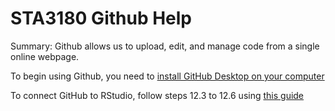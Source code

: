 # STA3180 Github Help

Summary: Github allows us to upload, edit, and manage code from a single online webpage.

To begin using Github, you need to [install GitHub Desktop on your computer](https://docs.github.com/en/desktop/installing-and-configuring-github-desktop/overview/getting-started-with-github-desktop)

To connect GitHub to RStudio, follow steps 12.3 to 12.6 using [this guide](https://happygitwithr.com/rstudio-git-github.html)






